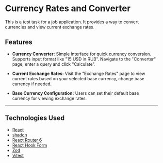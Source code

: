 # Currency Rates and Converter

This is a test task for a job application. It provides a way to convert currencies and view current exchange rates.

## Features

- **Currency Converter:** Simple interface for quick currency conversion. Supports input format like "15 USD in RUB". Navigate to the "Converter" page, enter a query and click "Calculate".
  
- **Current Exchange Rates:** Visit the "Exchange Rates" page to view current rates based on your selected base currency, change base currency if needed.

- **Base Currency Configuration:** Users can set their default base currency for viewing exchange rates.

---

## Technologies Used

- [React](https://reactjs.org/)
- [shadcn](https://ui.shadcn.com/)
- [React Router 6](https://reactrouter.com/en/main)
- [React Hook Form](https://react-hook-form.com/)
- [Zod](https://zod.dev/)
- [Vitest](https://vitest.dev/)
